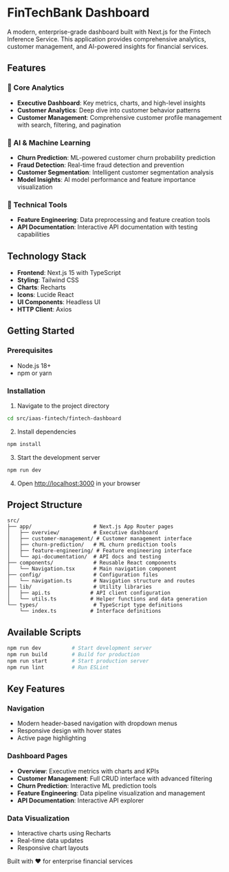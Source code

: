 # FinTechBank Dashboard

A modern, enterprise-grade dashboard built with Next.js for the Fintech Inference Service. This application provides comprehensive analytics, customer management, and AI-powered insights for financial services.

## Features

### 🏦 Core Analytics
- **Executive Dashboard**: Key metrics, charts, and high-level insights
- **Customer Analytics**: Deep dive into customer behavior patterns
- **Customer Management**: Comprehensive customer profile management with search, filtering, and pagination

### 🤖 AI & Machine Learning
- **Churn Prediction**: ML-powered customer churn probability prediction
- **Fraud Detection**: Real-time fraud detection and prevention
- **Customer Segmentation**: Intelligent customer segmentation analysis
- **Model Insights**: AI model performance and feature importance visualization

### 🔧 Technical Tools
- **Feature Engineering**: Data preprocessing and feature creation tools
- **API Documentation**: Interactive API documentation with testing capabilities

## Technology Stack

- **Frontend**: Next.js 15 with TypeScript
- **Styling**: Tailwind CSS
- **Charts**: Recharts
- **Icons**: Lucide React
- **UI Components**: Headless UI
- **HTTP Client**: Axios

## Getting Started

### Prerequisites
- Node.js 18+ 
- npm or yarn

### Installation

1. Navigate to the project directory
```bash
cd src/iaas-fintech/fintech-dashboard
```

2. Install dependencies
```bash
npm install
```

3. Start the development server
```bash
npm run dev
```

4. Open [http://localhost:3000](http://localhost:3000) in your browser

## Project Structure

```
src/
├── app/                    # Next.js App Router pages
│   ├── overview/           # Executive dashboard
│   ├── customer-management/ # Customer management interface
│   ├── churn-prediction/   # ML churn prediction tools
│   ├── feature-engineering/ # Feature engineering interface
│   └── api-documentation/  # API docs and testing
├── components/             # Reusable React components
│   └── Navigation.tsx      # Main navigation component
├── config/                 # Configuration files
│   └── navigation.ts       # Navigation structure and routes
├── lib/                    # Utility libraries
│   ├── api.ts             # API client configuration
│   └── utils.ts           # Helper functions and data generation
└── types/                  # TypeScript type definitions
    └── index.ts           # Interface definitions
```

## Available Scripts

```bash
npm run dev          # Start development server
npm run build        # Build for production
npm run start        # Start production server
npm run lint         # Run ESLint
```

## Key Features

### Navigation
- Modern header-based navigation with dropdown menus
- Responsive design with hover states
- Active page highlighting

### Dashboard Pages
- **Overview**: Executive metrics with charts and KPIs
- **Customer Management**: Full CRUD interface with advanced filtering
- **Churn Prediction**: Interactive ML prediction tools
- **Feature Engineering**: Data pipeline visualization and management
- **API Documentation**: Interactive API explorer

### Data Visualization
- Interactive charts using Recharts
- Real-time data updates
- Responsive chart layouts

Built with ❤️ for enterprise financial services
